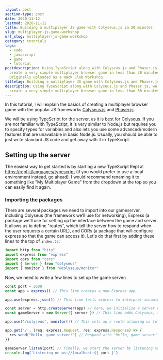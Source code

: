 ```yaml
---
layout: post
section-type: post
date: 2020-11-12
lastmod: 2020-11-12
title: Building a multiplayer JS game with Colyseus.js in 20 minutes
slug: multiplayer-js-game-workshop
url_slug: multiplayer-js-game-workshop
category: tutorials
tags:
  - code
  - javascript
  - game
  - tutorial
postdescription: Using TypeScript along with Colyseus.js and Phaser.js, we will
  create a very simple multiplayer browser game in less than 30 minutes.
  Originally uploaded as a Hack Club Workshop.
titletag: Building a multiplayer JS game with Colyseus.js and Phaser.js in 20 minutes
description: Using TypeScript along with Colyseus.js and Phaser.js, we will
  create a very simple multiplayer browser game in less than 30 minutes.
---
```

In this tutorial, I will explain the basics of creating a multiplayer browser game with the popular JS frameworks [Colyseus.js](https://docs.colyseus.io/) and [Phaser.js](https://photonstorm.github.io/phaser3-docs/).

We will be using TypeScript for the server, as it is best for Colyseus. If you are not familiar with TypeScript, it is very similar to Node.js but requires you to specify types for variables and also lets you use some advanced/modern features that are unavailable in basic Node.js. Usually, you should be able to just write standard JS code and get away with it in TypeScript.

## Setting up the server

The easiest way to get started is by starting a new TypeScript Repl at <https://repl.it/languages/typescript> (if you would prefer to use a local environment instead, go ahead). I would recommend renaming it to something like "My Multiplayer Game" from the dropdown at the top so you can easily find it again.

<!--TODO install if local env
First, we need to install the Colyseus server framework. Navigate to the "packages" tab in your new Repl project and search for "colyseus". Once you find it, select it and click on the plus icon to add it to your project.

![Searching for the Colyseus package](/img/uploads/addcolyseuspackagesearch.png "Searching for the package")

![Adding Colyseus](/img/uploads/colyseuspackageaddd.png "Adding Colyseus")-->

### Importing the packages

There are several packages we need to import into our gameserver, including Colyseus (the framework we'll use for networking), Express (a package we'll use for setting up the interface between the game and server. It allows us to define "routes", which tell the server how to respond when the user requests a certain URL), and CORs (a package that will configure express so that the game can access it). Let's do that first by adding these lines to the top of `index.ts`:

```javascript
import http from "http"
import express from "express"
import cors from "cors"
import { Server } from "colyseus"
import { monitor } from "@colyseus/monitor"
```

Now, we need to write a few lines to set up the game server:

```javascript
const port = 3000
const app = express() // This line creates a new Express app

app.use(express.json()) // This line tells express to interpret incoming requests as JSON, which makes it easy for us to understand and interact with the requests.

const server = http.createServer(app) // here, we initialize a server using our express app.
const gameServer = new Server({ server }) // This line adds Colyseus, the game framework, to our Express server.

app.use('/colyseus', monitor()) // This sets up a route allowing us to view all the Colyseus data in real-time from a browser. We'll use it later.

app.get('/', (req: express.Request, res: express.Response) => {
  res.send("Hello, game server!") // Respond with "Hello, game server!" when the user visits the server.
})

gameServer.listen(port) // Finally, we start the server by listening to incoming requests.
console.log(`Listening on ws://localhost:${ port }`)

```

